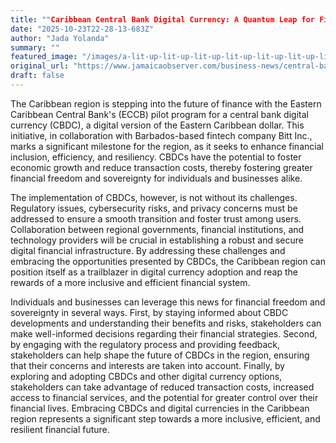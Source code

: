 ```yaml
---
title: ""Caribbean Central Bank Digital Currency: A Quantum Leap for Financial Inclusion, Efficiency, and Sovereignty""
date: "2025-10-23T22-28-13-683Z"
author: "Jada Yolanda"
summary: ""
featured_image: "/images/a-lit-up-lit-up-lit-up-lit-up-lit-up-lit-up-lit-up-lit-hh22RaX2vQs-2025-10-23T22-28-13-683Z/header.jpg"
original_url: "https://www.jamaicaobserver.com/business-news/central-bank-digital-currencies-the-future-of-money-in-the-caribbean-COMMENTARY/"
draft: false
---
```


The Caribbean region is stepping into the future of finance with the Eastern Caribbean Central Bank's (ECCB) pilot program for a central bank digital currency (CBDC), a digital version of the Eastern Caribbean dollar. This initiative, in collaboration with Barbados-based fintech company Bitt Inc., marks a significant milestone for the region, as it seeks to enhance financial inclusion, efficiency, and resiliency. CBDCs have the potential to foster economic growth and reduce transaction costs, thereby fostering greater financial freedom and sovereignty for individuals and businesses alike.

The implementation of CBDCs, however, is not without its challenges. Regulatory issues, cybersecurity risks, and privacy concerns must be addressed to ensure a smooth transition and foster trust among users. Collaboration between regional governments, financial institutions, and technology providers will be crucial in establishing a robust and secure digital financial infrastructure. By addressing these challenges and embracing the opportunities presented by CBDCs, the Caribbean region can position itself as a trailblazer in digital currency adoption and reap the rewards of a more inclusive and efficient financial system.

Individuals and businesses can leverage this news for financial freedom and sovereignty in several ways. First, by staying informed about CBDC developments and understanding their benefits and risks, stakeholders can make well-informed decisions regarding their financial strategies. Second, by engaging with the regulatory process and providing feedback, stakeholders can help shape the future of CBDCs in the region, ensuring that their concerns and interests are taken into account. Finally, by exploring and adopting CBDCs and other digital currency options, stakeholders can take advantage of reduced transaction costs, increased access to financial services, and the potential for greater control over their financial lives. Embracing CBDCs and digital currencies in the Caribbean region represents a significant step towards a more inclusive, efficient, and resilient financial future.
